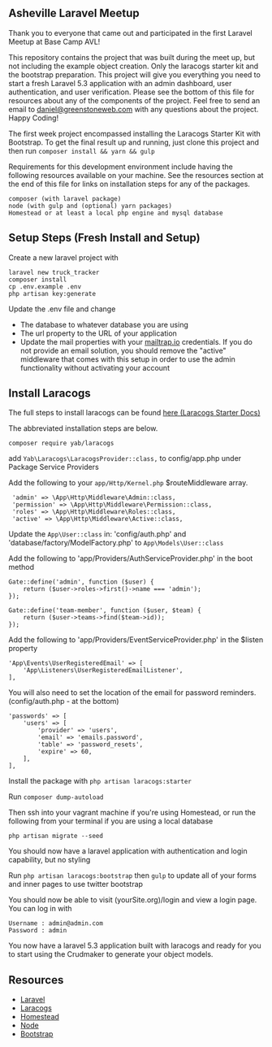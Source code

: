 ## Asheville Laravel Meetup

Thank you to everyone that came out and participated in the first Laravel Meetup at Base Camp AVL!

This repository contains the project that was built during the meet up, but not including the example object creation.
Only the laracogs starter kit and the bootstrap preparation. This project will give you everything you need to start a
fresh Laravel 5.3 application with an admin dashboard, user authentication, and user verification. Please see the bottom 
of this file for resources about any of the components of the project. Feel free to send an email to daniel@greenstoneweb.com
with any questions about the project. Happy Coding!

The first week project encompassed installing the Laracogs Starter Kit with Bootstrap.
To get the final result up and running, just clone this project and then run `composer install && yarn && gulp`

Requirements for this development environment include having the following resources available on your machine. 
See the resources section at the end of this file for links on installation steps for any of the packages.
    
    composer (with laravel package) 
    node (with gulp and (optional) yarn packages)
    Homestead or at least a local php engine and mysql database


## Setup Steps (Fresh Install and Setup)

Create a new laravel project with 

    laravel new truck_tracker
    composer install
    cp .env.example .env
    php artisan key:generate

Update the .env file and change 
- The database to whatever database you are using 
- The url property to the URL of your application
- Update the mail properties with your [mailtrap.io](mailtrap.io) credentials. If you do not provide an email solution, you should remove
the "active" middleware that comes with this setup in order to use the admin functionality without activating your account

## Install Laracogs

The full steps to install laracogs can be found [here (Laracogs Starter Docs)](https://laracogs.com/docs/kits/starter/)

The abbreviated installation steps are below.

`composer require yab/laracogs`

add `Yab\Laracogs\LaracogsProvider::class,` to config/app.php under Package Service Providers

Add the following to your `app/Http/Kernel.php` $routeMiddleware array.

     'admin' => \App\Http\Middleware\Admin::class,
     'permission' => \App\Http\Middleware\Permission::class,
     'roles' => \App\Http\Middleware\Roles::class,
     'active' => \App\Http\Middleware\Active::class,
     
Update the `App\User::class` in: 'config/auth.php' and 'database/factory/ModelFactory.php' to `App\Models\User::class`
    
Add the following to 'app/Providers/AuthServiceProvider.php' in the boot method
    
    Gate::define('admin', function ($user) {
        return ($user->roles->first()->name === 'admin');
    });
    
    Gate::define('team-member', function ($user, $team) {
        return ($user->teams->find($team->id));
    });
    
Add the following to 'app/Providers/EventServiceProvider.php' in the $listen property

    'App\Events\UserRegisteredEmail' => [
        'App\Listeners\UserRegisteredEmailListener',
    ],
    
You will also need to set the location of the email for password reminders. (config/auth.php - at the bottom)
    
    'passwords' => [
        'users' => [
            'provider' => 'users',
            'email' => 'emails.password',
            'table' => 'password_resets',
            'expire' => 60,
        ],
    ],
    
Install the package with `php artisan laracogs:starter`

Run `composer dump-autoload` 

Then ssh into your vagrant machine if you're using Homestead, or run the following from your 
terminal if you are using a local database

`php artisan migrate --seed`

You should now have a laravel application with authentication and login capability, but no styling

Run `php artisan laracogs:bootstrap` then `gulp` to update all of your forms and inner pages to use twitter bootstrap

You should now be able to visit (yourSite.org)/login and view a login page. You can log in with 

    Username : admin@admin.com
    Password : admin
    
You now have a laravel 5.3 application built with laracogs and ready for you to start using the Crudmaker to generate
your object models.

## Resources
- [Laravel](https://laravel.com/docs/5.3/)
- [Laracogs](https://laracogs.com/)
- [Homestead](https://laravel.com/docs/5.3/homestead)
- [Node](http://blog.teamtreehouse.com/install-node-js-npm-mac)
- [Bootstrap](http://getbootstrap.com/)